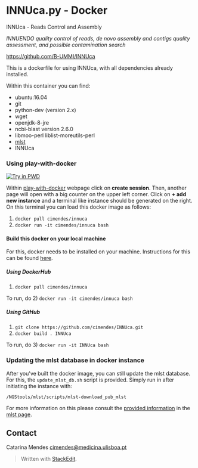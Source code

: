 INNUca.py - Docker
===============
INNUca - Reads Control and Assembly

*INNUENDO quality control of reads, de novo assembly and contigs quality assessment, and possible contamination search*

<https://github.com/B-UMMI/INNUca>


This is a dockerfile for using INNUca, with all dependencies already installed.

Within this container you can find:
- ubuntu:16.04
- git
- python-dev (version 2.x)
- wget
- openjdk-8-jre
- ncbi-blast version 2.6.0
- libmoo-perl liblist-moreutils-perl
- [mlst](https://github.com/tseemann/mlst)
- INNUca



### Using play-with-docker
[![Try in PWD](https://cdn.rawgit.com/play-with-docker/stacks/cff22438/assets/images/button.png)](http://labs.play-with-docker.com/)

Within [play-with-docker](http://labs.play-with-docker.com/) webpage click on **create session**. Then, another page
will open with a big counter on the upper left corner. Click on **+ add new instance** and a terminal like instance should be generated on the right. On
this terminal you can load this docker image as follows:

1) `docker pull cimendes/innuca`
2) `docker run -it cimendes/innuca bash`

#### Build this docker on your local machine

For this, docker needs to be installed on your machine. Instructions for this can be found [here](https://docs.docker.com/engine/installation/).

##### Using DockerHub

1) `docker pull cimendes/innuca`

To run, do
2) `docker run -it cimendes/innuca bash`

##### Using GitHub

1) `git clone https://github.com/cimendes/INNUca.git`
2) `docker build . INNUca`

To run, do
3) `docker run -it INNUca bash`


### Updating the mlst database in docker instance

After you've built the docker image, you can still update the mlst database. For this, the `update_mlst_db.sh` script is provided. Simply run in after initiating the instance with:

`/NGStools/mlst/scripts/mlst-download_pub_mlst`

For more information on this please consult the [provided information](https://github.com/tseemann/mlst#updating-the-database) in the [mlst page](https://github.com/tseemann/mlst).

Contact
-------
Catarina Mendes
<cimendes@medicina.ulisboa.pt>



> Written with [StackEdit](https://stackedit.io/).
